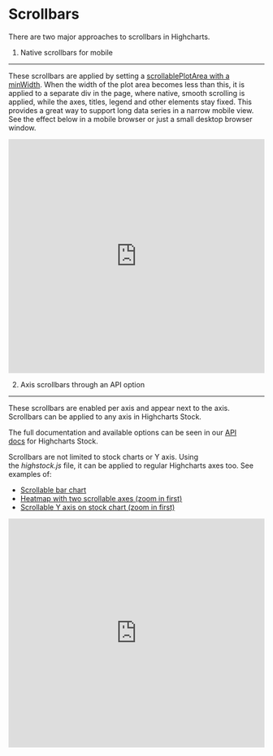 Scrollbars
===

There are two major approaches to scrollbars in Highcharts.

1. Native scrollbars for mobile
--------------------------------

These scrollbars are applied by setting a [scrollablePlotArea with a minWidth](https://api.highcharts.com/highcharts/chart.scrollablePlotArea.minWidth). When the width of the plot area becomes less than this, it is applied to a separate div in the page, where native, smooth scrolling is applied, while the axes, titles, legend and other elements stay fixed. This provides a great way to support long data series in a narrow mobile view. See the effect below in a mobile browser or just a small desktop browser window.

<iframe style="width: 100%; height: 460px; border: none;" src=https://www.highcharts.com/samples/embed/highcharts/chart/scrollable-plotarea/ allow="fullscreen"></iframe>

2. Axis scrollbars through an API option
-----------------------------------------

These scrollbars are enabled per axis and appear next to the axis. Scrollbars can be applied to any axis in Highcharts Stock.

The full documentation and available options can be seen in our [API docs](https://api.highcharts.com/highstock#yAxis.scrollbar) for Highcharts Stock.

Scrollbars are not limited to stock charts or Y axis. Using the _highstock.js_ file, it can be applied to regular Highcharts axes too. See examples of:

*   [Scrollable bar chart](https://jsfiddle.net/gh/get/jquery/1.7.2/highcharts/highcharts/tree/master/samples/stock/yaxis/inverted-bar-scrollbar/)
*   [Heatmap with two scrollable axes (zoom in first)](https://jsfiddle.net/gh/get/jquery/1.7.2/highcharts/highcharts/tree/master/samples/stock/yaxis/heatmap-scrollbars/)
*   [Scrollable Y axis on stock chart (zoom in first)](https://jsfiddle.net/gh/get/jquery/1.7.2/highcharts/highcharts/tree/master/samples/stock/yaxis/scrollbar/)

<iframe width="100%" height="450" style="border: none;" src=https://www.highcharts.com/samples/embed/stock/yaxis/inverted-bar-scrollbar allow="fullscreen"></iframe>
